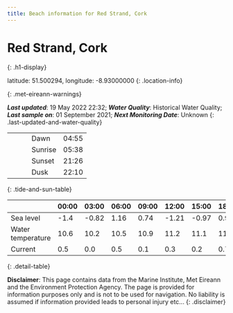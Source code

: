 ```yaml
---
title: Beach information for Red Strand, Cork
---
```

# Red Strand, Cork 
{: .h1-display}

latitude: 51.500294, longitude: -8.93000000
{: .location-info}


{: .met-eireann-warnings}

___Last updated___: 19 May 2022 22:32; ___Water Quality___: Historical Water Quality;
___Last sample on___: 01 September 2021; ___Next Monitoring Date___: Unknown
{: .last-updated-and-water-quality}

|   |   |   |   |   |
|---|---|---|---|---|
|   |   |   | Dawn  | 04:55 |
|   |   |   | Sunrise  | 05:38 |
|   |   |   | Sunset  | 21:26 |
|   |   |   | Dusk  | 22:10 |
{: .tide-and-sun-table}

<div></div>

| | 00:00 | 03:00 | 06:00 | 09:00 | 12:00 | 15:00 | 18:00 | 21:00 |
|---|---|---|---|---|---|---|---|---|
| Sea level | -1.4 | -0.82 | 1.16 | 0.74| -1.21 | -0.97 | 0.98 | 0.98 |
| Water temperature | 10.6 | 10.2 | 10.5 | 10.9 | 11.2 | 11.1 | 11.1 | 11.3 |
| Current | 0.5 | 0.0 | 0.5 | 0.1 | 0.3| 0.2 | 0.7 | 0.2 |
{: .detail-table}

__Disclaimer__: This page contains data from the Marine Institute,
Met Eireann and the Environment Protection Agency. The page is provided for
information purposes only and is not to be used for navigation. No liability
is assumed if information provided leads to personal injury etc...
{: .disclaimer}